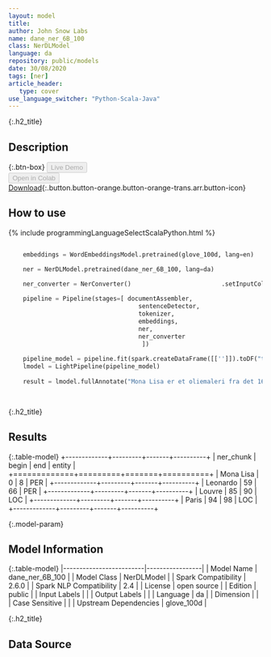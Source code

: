 ```yaml
---
layout: model
title: 
author: John Snow Labs
name: dane_ner_6B_100
class: NerDLModel
language: da
repository: public/models
date: 30/08/2020
tags: [ner]
article_header:
   type: cover
use_language_switcher: "Python-Scala-Java"
---
```


{:.h2_title}
## Description 




{:.btn-box}
<button class="button button-orange" disabled>Live Demo</button><br/><button class="button button-orange" disabled>Open in Colab</button><br/>[Download](https://s3.amazonaws.com/auxdata.johnsnowlabs.com/public/models/dane_ner_6B_100_da_2.6.0_2.4_1598810267725.zip){:.button.button-orange.button-orange-trans.arr.button-icon}<br/>

## How to use 
<div class="tabs-box" markdown="1">

{% include programmingLanguageSelectScalaPython.html %}

```python

    embeddings = WordEmbeddingsModel.pretrained(glove_100d, lang=en)                    .setInputCols(["sentence", 'token'])                    .setOutputCol("embeddings")

    ner = NerDLModel.pretrained(dane_ner_6B_100, lang=da)             .setInputCols(["sentence", "token", "embeddings"])             .setOutputCol("ner")

    ner_converter = NerConverter()                         .setInputCols(["sentence", "token", "ner"])                         .setOutputCol("ner_chunk")
                      
    pipeline = Pipeline(stages=[ documentAssembler, 
                                    sentenceDetector,
                                    tokenizer,
                                    embeddings,
                                    ner,
                                    ner_converter
                                     ])
    
    pipeline_model = pipeline.fit(spark.createDataFrame([['']]).toDF("text"))
    lmodel = LightPipeline(pipeline_model)
    
    result = lmodel.fullAnnotate("Mona Lisa er et oliemaleri fra det 16. århundrede skabt af Leonardo. Det afholdes på Louvre i Paris.")[0]
    
```

```scala

```
</div>

{:.h2_title}
## Results
{:.table-model}
+-------------+---------+-------+----------+
| ner_chunk   |   begin |   end | entity   |
+=============+=========+=======+==========+
| Mona Lisa   |       0 |     8 | PER      |
+-------------+---------+-------+----------+
| Leonardo    |      59 |    66 | PER      |
+-------------+---------+-------+----------+
| Louvre      |      85 |    90 | LOC      |
+-------------+---------+-------+----------+
| Paris       |      94 |    98 | LOC      |
+-------------+---------+-------+----------+


{:.model-param}
## Model Information
{:.table-model}
|-------------------------|-----------------|
| Model Name              | dane_ner_6B_100 |
| Model Class             | NerDLModel      |
| Spark Compatibility     | 2.6.0           |
| Spark NLP Compatibility | 2.4             |
| License                 | open source     |
| Edition                 | public          |
| Input Labels            |                 |
| Output Labels           |                 |
| Language                | da              |
| Dimension               |                 |
| Case Sensitive          |                 |
| Upstream Dependencies   | glove_100d      |




{:.h2_title}
## Data Source


